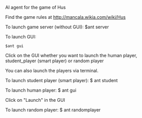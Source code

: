 
AI agent for the game of Hus 

Find the game rules at http://mancala.wikia.com/wiki/Hus


To launch game server (without GUI):
	$ant server

To launch GUI: 

 	$ant gui 

Click on the GUI whether you want to launch the human player, student_player (smart player) or random player

You can also launch the players via terminal.

To launch student player (smart player): 
	$ ant student

To launch human player:
	$ ant gui 

Click on "Launch" in the GUI

To launch random player: 
	$ ant randomplayer


